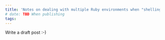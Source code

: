 ```yaml
---
title: 'Notes on dealing with multiple Ruby environments when "shelling out"'
# date: TBD When publishing
tags:
---
```


Write a draft post :-)
